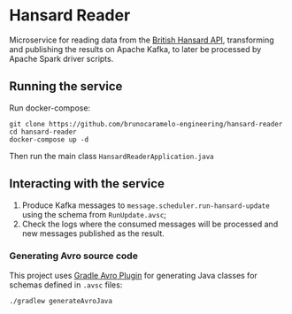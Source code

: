 # Hansard Reader
Microservice for reading data from the [British Hansard API](http://www.data.parliament.uk/dataset), transforming and
publishing the results on Apache Kafka, to later be processed by Apache Spark driver scripts.

## Running the service
Run docker-compose:
```shell script
git clone https://github.com/brunocaramelo-engineering/hansard-reader
cd hansard-reader
docker-compose up -d
```

Then run the main class `HansardReaderApplication.java`

## Interacting with the service
1. Produce Kafka messages to `message.scheduler.run-hansard-update` using the schema from `RunUpdate.avsc`;
2. Check the logs where the consumed messages will be processed and new messages published as the result.

### Generating Avro source code
This project uses [Gradle Avro Plugin](https://github.com/davidmc24/gradle-avro-plugin) for generating Java classes for schemas defined in `.avsc`
files:
```shell script
./gradlew generateAvroJava
```
